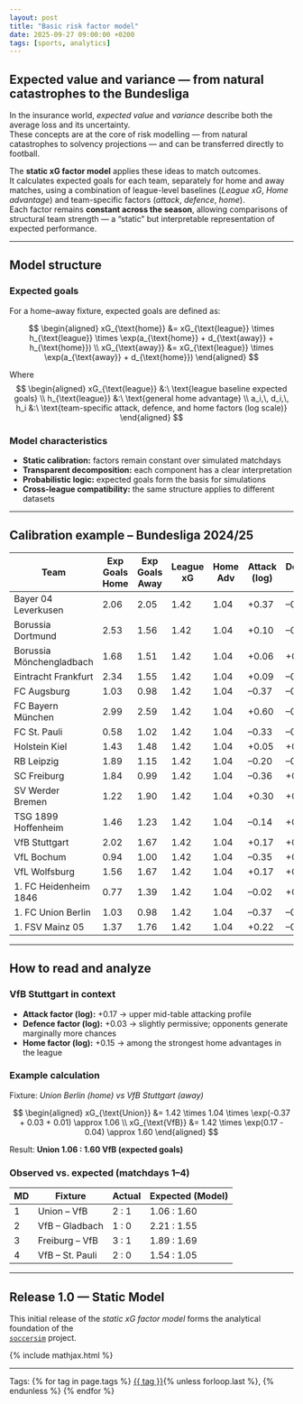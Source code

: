 ```yaml
---
layout: post
title: "Basic risk factor model"
date: 2025-09-27 09:00:00 +0200
tags: [sports, analytics]
---
```


## Expected value and variance — from natural catastrophes to the Bundesliga

In the insurance world, *expected value* and *variance* describe both the average loss and its uncertainty.  
These concepts are at the core of risk modelling — from natural catastrophes to solvency projections — and can be transferred directly to football.

The **static xG factor model** applies these ideas to match outcomes.  
It calculates expected goals for each team, separately for home and away matches, using a combination of league-level baselines (*League xG*, *Home advantage*) and team-specific factors (*attack*, *defence*, *home*).  
Each factor remains **constant across the season**, allowing comparisons of structural team strength — a “static” but interpretable representation of expected performance.

---

## Model structure

### Expected goals

For a home–away fixture, expected goals are defined as:

$$
\begin{aligned}
xG_{\text{home}} &= xG_{\text{league}} \times h_{\text{league}} \times 
   \exp(a_{\text{home}} + d_{\text{away}} + h_{\text{home}}) \\
xG_{\text{away}} &= xG_{\text{league}} \times 
   \exp(a_{\text{away}} + d_{\text{home}})
\end{aligned}
$$

Where  
$$
\begin{aligned}
xG_{\text{league}} &:\ \text{league baseline expected goals} \\
h_{\text{league}}  &:\ \text{general home advantage} \\
a_i,\, d_i,\, h_i  &:\ \text{team-specific attack, defence, and home factors (log scale)}
\end{aligned}
$$


### Model characteristics
- **Static calibration:** factors remain constant over simulated matchdays  
- **Transparent decomposition:** each component has a clear interpretation  
- **Probabilistic logic:** expected goals form the basis for simulations  
- **Cross-league compatibility:** the same structure applies to different datasets  

---

## Calibration example – Bundesliga 2024/25

| Team | Exp Goals Home | Exp Goals Away | League xG | Home Adv | Attack (log) | Defence (log) | Home (log) |
|------|----------------|----------------|------------|-----------|---------------|---------------|-------------|
| Bayer 04 Leverkusen | 2.06 | 2.05 | 1.42 | 1.04 | +0.37 | –0.17 | –0.04 |
| Borussia Dortmund | 2.53 | 1.56 | 1.42 | 1.04 | +0.10 | –0.00 | +0.45 |
| Borussia Mönchengladbach | 1.68 | 1.51 | 1.42 | 1.04 | +0.06 | +0.09 | +0.07 |
| Eintracht Frankfurt | 2.34 | 1.55 | 1.42 | 1.04 | +0.09 | –0.11 | +0.38 |
| FC Augsburg | 1.03 | 0.98 | 1.42 | 1.04 | –0.37 | –0.04 | +0.01 |
| FC Bayern München | 2.99 | 2.59 | 1.42 | 1.04 | +0.60 | –0.44 | +0.11 |
| FC St. Pauli | 0.58 | 1.02 | 1.42 | 1.04 | –0.33 | –0.27 | –0.61 |
| Holstein Kiel | 1.43 | 1.48 | 1.42 | 1.04 | +0.05 | +0.42 | –0.08 |
| RB Leipzig | 1.89 | 1.15 | 1.42 | 1.04 | –0.20 | –0.08 | +0.45 |
| SC Freiburg | 1.84 | 0.99 | 1.42 | 1.04 | –0.36 | +0.01 | +0.58 |
| SV Werder Bremen | 1.22 | 1.90 | 1.42 | 1.04 | +0.30 | +0.09 | –0.48 |
| TSG 1899 Hoffenheim | 1.46 | 1.23 | 1.42 | 1.04 | –0.14 | +0.26 | +0.13 |
| VfB Stuttgart | 2.02 | 1.67 | 1.42 | 1.04 | +0.17 | +0.03 | +0.15 |
| VfL Bochum | 0.94 | 1.00 | 1.42 | 1.04 | –0.35 | +0.23 | –0.10 |
| VfL Wolfsburg | 1.56 | 1.67 | 1.42 | 1.04 | +0.17 | +0.04 | –0.11 |
| 1. FC Heidenheim 1846 | 0.77 | 1.39 | 1.42 | 1.04 | –0.02 | +0.19 | –0.64 |
| 1. FC Union Berlin | 1.03 | 0.98 | 1.42 | 1.04 | –0.37 | –0.04 | +0.01 |
| 1. FSV Mainz 05 | 1.37 | 1.76 | 1.42 | 1.04 | +0.22 | –0.19 | –0.29 |

---

## How to read and analyze

### VfB Stuttgart in context
- **Attack factor (log):** +0.17 → upper mid-table attacking profile  
- **Defence factor (log):** +0.03 → slightly permissive; opponents generate marginally more chances  
- **Home factor (log):** +0.15 → among the strongest home advantages in the league  

### Example calculation
Fixture: *Union Berlin (home) vs VfB Stuttgart (away)*  

$$
\begin{aligned}
xG_{\text{Union}} &= 1.42 \times 1.04 \times \exp(-0.37 + 0.03 + 0.01) \approx 1.06 \\
xG_{\text{VfB}}   &= 1.42 \times \exp(0.17 - 0.04) \approx 1.60
\end{aligned}
$$

Result: **Union 1.06 : 1.60 VfB (expected goals)**  

### Observed vs. expected (matchdays 1–4)

| MD | Fixture | Actual | Expected (Model) |
|----|----------|---------|------------------|
| 1 | Union – VfB | 2 : 1 | 1.06 : 1.60 |
| 2 | VfB – Gladbach | 1 : 0 | 2.21 : 1.55 |
| 3 | Freiburg – VfB | 3 : 1 | 1.89 : 1.69 |
| 4 | VfB – St. Pauli | 2 : 0 | 1.54 : 1.05 |

---

## Release 1.0 — Static Model

This initial release of the *static xG factor model* forms the analytical foundation of the  
[`soccersim`](https://bvonboyen.github.io/projects/soccersim/) project.

{% include mathjax.html %}

---

<p>Tags:
{% for tag in page.tags %}
  <a href="/tags/{{ tag | slugify }}/">{{ tag }}</a>{% unless forloop.last %}, {% endunless %}
{% endfor %}
</p>
